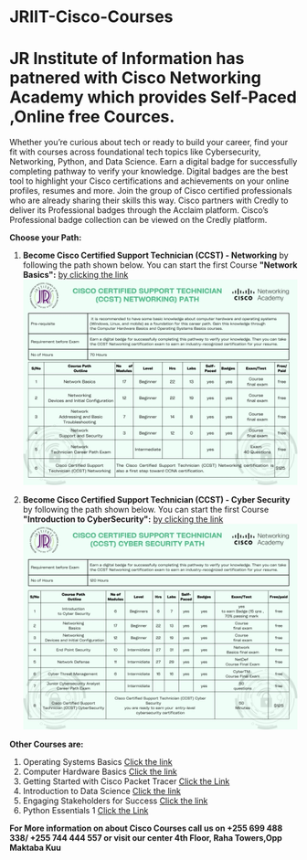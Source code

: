 # JRIIT-Cisco-Courses
#  JR Institute of Information has patnered with Cisco Networking Academy which provides Self-Paced ,Online free Cources.
 Whether you’re curious about tech or ready to build your career, find your fit with courses across foundational tech topics like Cybersecurity, Networking, Python, and Data Science. 
 Earn a digital badge for successfully completing pathway to verify your knowledge. Digital badges are the best tool to highlight your Cisco certifications and achievements on your online profiles, resumes and more. Join the group of Cisco certified professionals who are already sharing their skills this way.
 Cisco partners with Credly to deliver its Professional badges through the Acclaim platform. Cisco’s Professional badge collection can be viewed on the Credly platform.

**Choose your Path:**
1. **Become Cisco Certified Support Technician (CCST) - Networking** by following the path shown below. 
    You can start the first Course **"Network Basics":** [by clicking the link](https://skillsforall.com/course/networking-basics?courseLang=en-US&instance_id=657f9b59-7520-43c3-ab76-40cf2cb8e281)
     ![Cyber Security](1.jpg)
   

3. **Become Cisco Certified Support Technician (CCST) - Cyber Security** by following the path shown below. 
   You can start the first Course **"Introduction to CyberSecurity":** [by clicking the link](https://skillsforall.com/course/introduction-to-cybersecurity?courseLang=en-US&instance_id=8d91886e-bc09-49ca-b0af-1bb816d49a00)
    ![Cyber Security](2.jpg)
    

  **Other Courses are:**
  1. Operating Systems Basics [Click the link](https://skillsforall.com/course/operating-systems-basics?courseLang=en-US&instance_id=9ff262e3-7ca2-4b9e-b45d-c15954368b67)
  2. Computer Hardware Basics [Click the link](https://skillsforall.com/course/computer-hardware-basics?courseLang=en-US&instance_id=3689f92b-1e24-400b-ba81-ea689b60a757)
  3. Getting Started with Cisco Packet Tracer [Click the Link](https://skillsforall.com/course/getting-started-cisco-packet-tracer?courseLang=en-US&instance_id=76b6be7e-fa50-40b9-8e1c-42826f5bf5f0)
  4. Introduction to Data Science [Click the link](https://skillsforall.com/course/introduction-data-science?courseLang=en-US&instance_id=61f18b95-945c-45d0-87e5-0d47bd241059)
  5. Engaging Stakeholders for Success [Click the link](https://skillsforall.com/course/engaging-stakeholders?courseLang=en-US&instance_id=16482249-2362-4f0f-9ff6-335a6b4232f3)
  6. Python Essentials 1 [Click the Link](https://skillsforall.com/course/python-essentials-1?courseLang=en-US&instance_id=c36c1314-46f0-42ce-989e-b9234f624ab7)

  **For More information on about Cisco Courses call us on +255 699 488 338/ +255 744 444 557 or visit our center 4th Floor, Raha Towers,Opp Maktaba Kuu**


    




